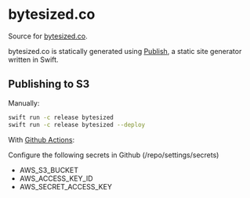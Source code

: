 # bytesized.co
Source for [bytesized.co](https://www.bytesized.co).

bytesized.co is statically generated using [Publish](https://github.com/JohnSundell/Publish), a static site generator written in Swift.

## Publishing to S3

Manually:
```bash
swift run -c release bytesized
swift run -c release bytesized --deploy
```

With [Github Actions](https://github.com/pvzig/bytesized.co/blob/master/.github/workflows/deploy.yml):

Configure the following secrets in Github (/repo/settings/secrets)
- AWS_S3_BUCKET
- AWS_ACCESS_KEY_ID
- AWS_SECRET_ACCESS_KEY
